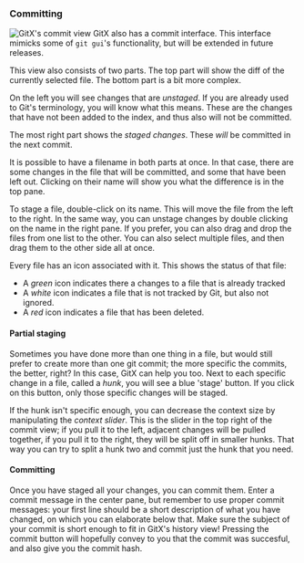 ### Committing

![GitX's commit view](images/UserManual/commitview.png "The Commit View") GitX
also has a commit interface. This interface mimicks some of `git gui`'s
functionality, but will be extended in future releases.

This view also consists of two parts. The top part will show the diff of the
currently selected file. The bottom part is a bit more complex.

On the left you will see changes that are _unstaged_. If you are already used to Git's terminology, you will know what this means. These are the changes that have not been added to the index, and thus also will not be committed.

The most right part shows the _staged changes_. These _will_ be committed in the next commit.

It is possible to have a filename in both parts at once. In that case, there are some changes in the file that will be committed, and some that have been left out. Clicking on their name will show you what the difference is in the top pane.

To stage a file, double-click on its name. This will move the file from the left to the right. In the same way, you can unstage changes by double clicking on the name in the right pane. If you prefer, you can also drag and drop the files from one list to the other. You can also select multiple files, and then drag them to the other side all at once.

Every file has an icon associated with it. This shows the status of that file:

* A _green_ icon indicates there a changes to a file that is already tracked
* A _white_ icon indicates a file that is not tracked by Git, but also not ignored.
* A _red_ icon indicates a file that has been deleted.

#### Partial staging

Sometimes you have done more than one thing in a file, but would still prefer to create more than one git commit; the more specific the commits, the better, right? In this case, GitX can help you too. Next to each specific change in a file, called a _hunk_, you will see a blue 'stage' button. If you click on this button, only those specific changes will be staged.

If the hunk isn't specific enough, you can decrease the context size by manipulating the _context slider_. This is the slider in the top right of the commit view; if you pull it to the left, adjacent changes will be pulled together, if you pull it to the right, they will be split off in smaller hunks. That way you can try to split a hunk two and commit just the hunk that you need.

#### Committing

Once you have staged all your changes, you can commit them. Enter a commit message in the center pane, but remember to use proper commit messages: your first line should be a short description of what you have changed, on which you can elaborate below that. Make sure the subject of your commit is short enough to fit in GitX's history view! Pressing the commit button will hopefully convey to you that the commit was succesful, and also give you the commit hash.